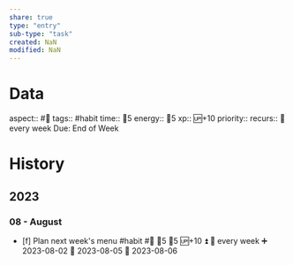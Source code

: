 ```yaml
---
share: true
type: "entry"
sub-type: "task"
created: NaN 
modified: NaN
---
```

# Data
aspect:: #🍎
tags:: #habit
time:: 🍅5
energy:: 🥄5
xp:: 🆙+10
priority:: 
recurs:: 🔁 every week
Due: End of Week
# History
## 2023
### 08 - August
- [f] Plan next week's menu #habit #🍎 🍅5 🥄5 🆙+10 ⏫ 🔁 every week ➕ 2023-08-02 🛫 2023-08-05 📅 2023-08-06